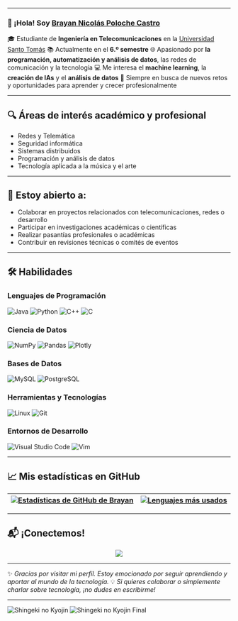 

---

### 👋 ¡Hola! Soy [Brayan Nicolás Poloche Castro](https://github.com/lordbasto)

🎓 Estudiante de **Ingeniería en Telecomunicaciones** en la [Universidad Santo Tomás](https://www.usta.edu.co/)
📚 Actualmente en el **6.º semestre**
🌐 Apasionado por  **la programación, automatización y análisis de datos**, las redes de comunicación y la tecnología
💻 Me interesa el **machine learning**, la **creación de IAs** y el **análisis de datos**
🚀 Siempre en busca de nuevos retos y oportunidades para aprender y crecer profesionalmente

---

## 🔍 Áreas de interés académico y profesional

* Redes y Telemática
* Seguridad informática
* Sistemas distribuidos
* Programación y análisis de datos
* Tecnología aplicada a la música y el arte

---

## 🤝 Estoy abierto a:

* Colaborar en proyectos relacionados con telecomunicaciones, redes o desarrollo
* Participar en investigaciones académicas o científicas
* Realizar pasantías profesionales o académicas
* Contribuir en revisiones técnicas o comités de eventos

---

## 🛠️ Habilidades

### Lenguajes de Programación

![Java](https://img.shields.io/badge/Java-ED8B00?style=for-the-badge\&logo=java\&logoColor=white)
![Python](https://img.shields.io/badge/Python-3776AB?style=for-the-badge\&logo=python\&logoColor=white)
![C++](https://img.shields.io/badge/C++-00599C?style=for-the-badge\&logo=cplusplus\&logoColor=white)
![C](https://img.shields.io/badge/C-00599C?style=for-the-badge\&logo=c\&logoColor=white)

### Ciencia de Datos

![NumPy](https://img.shields.io/badge/numpy-%23013243.svg?style=for-the-badge\&logo=numpy\&logoColor=white)
![Pandas](https://img.shields.io/badge/pandas-%23150458.svg?style=for-the-badge\&logo=pandas\&logoColor=white)
![Plotly](https://img.shields.io/badge/Plotly-%233F4F75.svg?style=for-the-badge\&logo=plotly\&logoColor=white)

### Bases de Datos

![MySQL](https://img.shields.io/badge/MySQL-00000F?style=for-the-badge\&logo=mysql\&logoColor=white)
![PostgreSQL](https://img.shields.io/badge/PostgreSQL-316192?style=for-the-badge\&logo=postgresql\&logoColor=white)

### Herramientas y Tecnologías

![Linux](https://img.shields.io/badge/Linux-FCC624?style=for-the-badge\&logo=linux\&logoColor=black)
![Git](https://img.shields.io/badge/GIT-E44C30?style=for-the-badge\&logo=git\&logoColor=white)

### Entornos de Desarrollo

![Visual Studio Code](https://img.shields.io/badge/Visual%20Studio%20Code-0078d7.svg?style=for-the-badge\&logo=visual-studio-code\&logoColor=white)
![Vim](https://img.shields.io/badge/VIM-%2311AB00.svg?style=for-the-badge\&logo=vim\&logoColor=white)

---

## 📈 Mis estadísticas en GitHub

| <a href="https://github.com/anuraghazra/github-readme-stats"><img align="center" src="https://github-readme-stats.vercel.app/api?username=lordbasto&show_icons=true&include_all_commits=true&theme=buefy&hide_border=true" alt="Estadísticas de GitHub de Brayan" /></a> | <a href="https://github.com/anuraghazra/github-readme-stats"><img align="center" src="https://github-readme-stats.vercel.app/api/top-langs/?username=lordbasto&layout=compact&theme=buefy&hide_border=true" alt="Lenguajes más usados" /></a> |
| ------------------------------------------------------------------------------------------------------------------------------------------------------------------------------------------------------------------------------------------------------------------------ | --------------------------------------------------------------------------------------------------------------------------------------------------------------------------------------------------------------------------------------------- |

---

## 📬 ¡Conectemos!

<p align="center">
  <a href="https://www.instagram.com/brayannicolasp/">
    <img src="https://img.shields.io/badge/Instagram-%2312100E.svg?style=for-the-badge&logo=instagram&logoColor=white&color=black" />
  </a>
</p>

---

✨ *Gracias por visitar mi perfil. Estoy emocionado por seguir aprendiendo y aportar al mundo de la tecnología.*
💡 *Si quieres colaborar o simplemente charlar sobre tecnología, ¡no dudes en escribirme!*

---
![Shingeki no Kyojin](https://www.google.com/imgres?q=shingeki%20no%20kyojin&imgurl=https%3A%2F%2Fi0.wp.com%2F31.media.tumblr.com%2Fb3991d60e73233ec6cb02c00c20ba1a8%2Ftumblr_mtv9xntEiy1qd5jwho1_500.gif&imgrefurl=https%3A%2F%2Fentresabanasyalmohadas.com%2F2013%2F09%2F28%2Fshingeki-no-kyojin-episodio-25-final%2F&docid=jDzobGvLVkNY2M&tbnid=Si206ACK0CgvZM&vet=12ahUKEwjLwdW8os6NAxXrg4QIHayxFSoQM3oECGsQAA..i&w=500&h=281&hcb=2&ved=2ahUKEwjLwdW8os6NAxXrg4QIHayxFSoQM3oECGsQAA.gif)
![Shingeki no Kyojin Final](https://entresabanasyalmohadas.files.wordpress.com/2013/09/shingeki-no-kyojin-final.gif)

